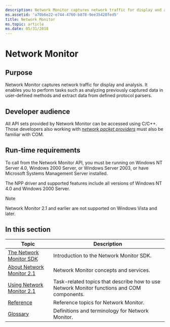 ```yaml
---
description: Network Monitor captures network traffic for display and analysis. It enables you to perform tasks such as analyzing previously captured data in user-defined methods and extract data from defined protocol parsers.
ms.assetid: 'a70b6e22-e744-4760-b878-9ee35428fed5'
title: Network Monitor
ms.topic: article
ms.date: 05/31/2018
---
```


# Network Monitor

## Purpose

Network Monitor captures network traffic for display and analysis. It enables you to perform tasks such as analyzing previously captured data in user-defined methods and extract data from defined protocol parsers.

## Developer audience

All API sets provided by Network Monitor can be accessed using C/C++. Those developers also working with [*network packet providers*](n.md) must also be familiar with COM.

## Run-time requirements

To call from the Network Monitor API, you must be running on Windows NT Server 4.0, Windows 2000 Server, or Windows Server 2003, or have Microsoft Systems Management Server installed.

The NPP driver and supported features include all versions of Windows NT 4.0 and Windows 2000 Server.

> [!Note]  
> Network Monitor 2.1 and earlier are not supported on Windows Vista and later.

 

## In this section



| Topic                                                                 | Description                                                                                           |
|-----------------------------------------------------------------------|-------------------------------------------------------------------------------------------------------|
| [The Network Monitor SDK](the-network-monitor-sdk.md)<br/>     | Introduction to the Network Monitor SDK.<br/>                                                   |
| [About Network Monitor 2.1](about-network-monitor-2-1.md)<br/> | Network Monitor concepts and services.<br/>                                                     |
| [Using Network Monitor 2.1](using-network-monitor-2-1.md)<br/> | Task-related topics that describe how to use Network Monitor functions and COM components.<br/> |
| [Reference](reference.md)<br/>                                 | Reference topics for Network Monitor.<br/>                                                      |
| [Glossary](glossary.md)<br/>                                   | Definitions and terminology for Network Monitor.<br/>                                           |



 

 

 




